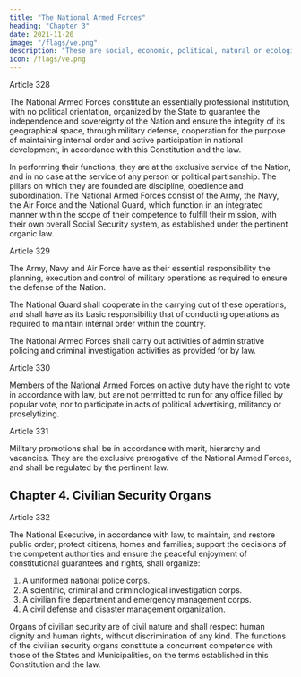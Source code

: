 ```yaml
---
title: "The National Armed Forces"
heading: "Chapter 3"
date: 2021-11-20
image: "/flags/ve.png"
description: "These are social, economic, political, natural or ecological circumstances which seriously affect the nation's security, institutions and citizens"
icon: /flags/ve.png
---
```



Article 328

The National Armed Forces constitute an essentially professional institution, with no political orientation, organized by the State to guarantee the independence and sovereignty of the Nation and ensure the integrity of its geographical space, through military defense, cooperation for the purpose of maintaining internal order and active participation in national development, in accordance with this Constitution and the law.

In performing their functions, they are at the exclusive service of the Nation, and in no case at the service of any person or political partisanship. The pillars on which they are founded are discipline, obedience and subordination. The National Armed Forces consist of the Army, the Navy, the Air Force and the National Guard, which function in an integrated manner within the scope of their competence to fulfill their mission, with their own overall Social Security system, as established under the pertinent organic law.


Article 329

The Army, Navy and Air Force have as their essential responsibility the planning, execution and control of military operations as required to ensure the defense of the Nation. 

The National Guard shall cooperate in the carrying out of these operations, and shall have as its basic responsibility that of conducting operations as required to maintain internal order within the country. 

The National Armed Forces shall carry out activities of administrative policing and criminal investigation activities as provided for by law.


Article 330

Members of the National Armed Forces on active duty have the right to vote in accordance with law, but are not permitted to run for any office filled by popular vote, nor to participate in acts of political advertising, militancy or proselytizing.



Article 331

Military promotions shall be in accordance with merit, hierarchy and vacancies. They are the exclusive prerogative of the National Armed Forces, and shall be regulated by the pertinent law.


## Chapter 4. Civilian Security Organs

Article 332

The National Executive, in accordance with law, to maintain, and restore public order;
protect citizens, homes and families; support the decisions of the competent authorities
and ensure the peaceful enjoyment of constitutional guarantees and rights, shall
organize:
1. A uniformed national police corps.
2. A scientific, criminal and criminological investigation corps.
3. A civilian fire department and emergency management corps.
4. A civil defense and disaster management organization.

Organs of civilian security are of civil nature and shall respect human dignity and human rights, without discrimination of any kind.
The functions of the civilian security organs constitute a concurrent competence with those of the States and Municipalities, on the terms established in this Constitution and the law.
